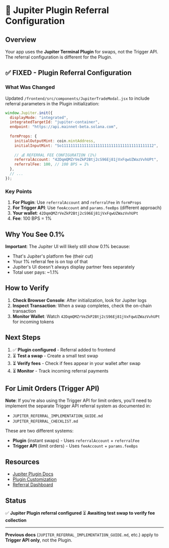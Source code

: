 # 🎯 Jupiter Plugin Referral Configuration

## Overview

Your app uses the **Jupiter Terminal Plugin** for swaps, not the Trigger API. The referral configuration is different for the Plugin.

## ✅ FIXED - Plugin Referral Configuration

### What Was Changed

Updated `/frontend/src/components/JupiterTradeModal.jsx` to include referral parameters in the Plugin initialization:

```javascript
window.Jupiter.init({
  displayMode: "integrated",
  integratedTargetId: "jupiter-container",
  endpoint: "https://api.mainnet-beta.solana.com",
  
  formProps: {
    initialOutputMint: coin.mintAddress,
    initialInputMint: "So11111111111111111111111111111111111111112",
    
    // 💰 REFERRAL FEE CONFIGURATION (1%)
    referralAccount: "42DqmQMZrVeZkP2Btj2cS96Ej81jVxFqwUZWazVvhUPt",
    referralFee: 100, // 100 BPS = 1%
  },
  // ...
});
```

### Key Points

1. **For Plugin**: Use `referralAccount` and `referralFee` in `formProps`
2. **For Trigger API**: Use `feeAccount` and `params.feeBps` (different approach)
3. **Your wallet**: `42DqmQMZrVeZkP2Btj2cS96Ej81jVxFqwUZWazVvhUPt`
4. **Fee**: 100 BPS = 1%

## Why You See 0.1%

**Important**: The Jupiter UI will likely still show 0.1% because:
- That's Jupiter's platform fee (their cut)
- Your 1% referral fee is on top of that
- Jupiter's UI doesn't always display partner fees separately
- Total user pays: ~1.1%

## How to Verify

1. **Check Browser Console**: After initialization, look for Jupiter logs
2. **Inspect Transaction**: When a swap completes, check the on-chain transaction
3. **Monitor Wallet**: Watch `42DqmQMZrVeZkP2Btj2cS96Ej81jVxFqwUZWazVvhUPt` for incoming tokens

## Next Steps

1. ✅ **Plugin configured** - Referral added to frontend
2. ⏳ **Test a swap** - Create a small test swap
3. ⏳ **Verify fees** - Check if fees appear in your wallet after swap
4. ⏳ **Monitor** - Track incoming referral payments

## For Limit Orders (Trigger API)

**Note**: If you're also using the Trigger API for limit orders, you'll need to implement the separate Trigger API referral system as documented in:
- `JUPITER_REFERRAL_IMPLEMENTATION_GUIDE.md`
- `JUPITER_REFERRAL_CHECKLIST.md`

These are two different systems:
- **Plugin** (instant swaps) - Uses `referralAccount` + `referralFee`
- **Trigger API** (limit orders) - Uses `feeAccount` + `params.feeBps`

## Resources

- [Jupiter Plugin Docs](https://dev.jup.ag/tool-kits/plugin)
- [Plugin Customization](https://dev.jup.ag/tool-kits/plugin/customization)
- [Referral Dashboard](https://referral.jup.ag/)

## Status

✅ **Jupiter Plugin referral configured**
⏳ **Awaiting test swap to verify fee collection**

---

**Previous docs** (`JUPITER_REFERRAL_IMPLEMENTATION_GUIDE.md`, etc.) apply to **Trigger API only**, not the Plugin.
